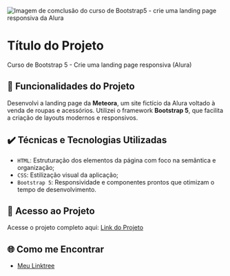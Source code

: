 ![Imagem de comclusão do curso de Bootstrap5 - crie uma landing page responsiva da Alura](https://i.imgur.com/vkgafcM.png)

# Título do Projeto

Curso de Bootstrap 5 - Crie uma landing page responsiva (Alura)

## 🔨 Funcionalidades do Projeto

Desenvolvi a landing page da **Meteora**, um site fictício da Alura voltado à venda de roupas e acessórios. Utilizei o framework **Bootstrap 5**, que facilita a criação de layouts modernos e responsivos.

## ✔️ Técnicas e Tecnologias Utilizadas

- `HTML`: Estruturação dos elementos da página com foco na semântica e organização;
- `CSS`: Estilização visual da aplicação;
- `Bootstrap 5`: Responsividade e componentes prontos que otimizam o tempo de desenvolvimento.

## 📁 Acesso ao Projeto

Acesse o projeto completo aqui: [Link do Projeto](https://pagina-meteora.vercel.app/)

## 🌐 Como me Encontrar

- [Meu Linktree](https://linktr.ee/adrianodev83)
